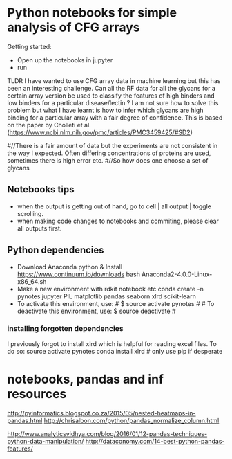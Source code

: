 
# Python notebooks for simple analysis of CFG arrays

Getting started:
- Open up the notebooks in jupyter
- run 


TLDR
I have wanted to use CFG array data in machine learning but this has been an interesting challenge.
Can all the RF data for all the glycans for a certain array version be used to classify the features of high binders and low binders for a particular disease/lectin ?
I am not sure how to solve this problem but what I have learnt is how to infer which glycans are high binding for a particular array with a fair degree of confidence. This is based on the paper by Cholleti et al. (https://www.ncbi.nlm.nih.gov/pmc/articles/PMC3459425/#SD2)

#//There is a fair amount of data but the experiments are not consistent in the way I expected. Often differing concentrations of proteins are used, sometimes there is high error etc. 
#//So how does one choose a set of glycans 

## Notebooks tips
 - when the output is getting out of hand, go to cell | all output | toggle scrolling.
 - when making code changes to notebooks and commiting, please clear all outputs first. 

## Python dependencies
- Download Anaconda python & Install
https://www.continuum.io/downloads
bash Anaconda2-4.0.0-Linux-x86_64.sh
- Make a new environment with rdkit notebook etc
conda create -n pynotes jupyter PIL matplotlib pandas seaborn xlrd scikit-learn
-  To activate this environment, use: # $ source activate pynotes # # To deactivate this environment, use: $ source deactivate #

### installing forgotten dependencies
I previously forgot to install xlrd which is helpful for reading excel files. To do so:
source activate pynotes
conda install xlrd # only use pip if desperate


# notebooks, pandas and inf resources
http://pyinformatics.blogspot.co.za/2015/05/nested-heatmaps-in-pandas.html
http://chrisalbon.com/python/pandas_normalize_column.html

http://www.analyticsvidhya.com/blog/2016/01/12-pandas-techniques-python-data-manipulation/
http://dataconomy.com/14-best-python-pandas-features/
